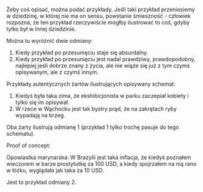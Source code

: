 Żeby coś opisać, można podać przykłady. Jeśli taki przykład przeniesiemy w dziedzinę, w której nie ma on sensu, powstanie śmieszność - człowiek rozpozna, że ten przykład rzeczywiście mógłby ilustrować to coś, gdyby tylko był w innej dziedzinie.

Można tu wyróżnić dwie odmiany:
 1.  Kiedy przykład po przesunięciu staje się absurdalny.
 2.  Kiedy przykład po przesunięciu jest nadal prawdziwy, prawdopodobny, najlepiej jeśli dobrze znany z życia, ale nie wiąże się już z tym czymś opisywanym, ale z czymś innym.

Przykłady autentycznych żartów ilustrujących opisywany schemat:

 1.  Kiedyś była taka zima, że ekshibicjonista w parku zaczepiał kobiety i tylko się im opisywał.
 2.  W rzece w Wąchocku jest tak bystry prąd, że na zakrętach ryby wypadają na brzeg.

Oba żarty ilustrują odmianę 1 (przykład 1 tylko trochę pasuje do tego schematu).

Proof of concept:

Opowiastka marynarska: W Brazylii jest taka inflacja, że kiedyś poznałem wieczorem w barze prostytutkę za 100 USD, a kiedy spojrzałem na nią rano w łóżku, wyglądała jak taka za 10 USD.

Jest to przykład odmiany 2.
